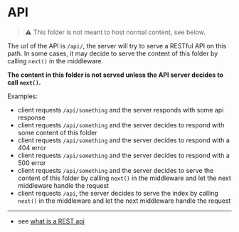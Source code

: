 
# API

> :warning: 
> This folder is not meant to host normal content, see below.

The url of the API is `/api/`, the server will try to serve a RESTful API on this path. In some cases, it may decide to serve the content of this folder by calling `next()` in the middleware.

**The content in this folder is not served unless the API server decides to call `next()`.**

Examples:
 - client requests `/api/something` and the server responds with <!--`{ "success": true }`--> some api response
 - client requests `/api/something` and the server decides to respond with some content of this folder
 - client requests `/api/something` and the server decides to respond with a 404 error
 - client requests `/api/something` and the server decides to respond with a 500 error
 - client requests `/api/something` and the server decides to serve the content of this folder by calling `next()` in the middleware and let the next middleware handle the request
 - client requests `/api`, the server decides to serve the index by calling `next()` in the middleware and let the next middleware handle the request

---

- see [what is a REST api](https://www.redhat.com/it/topics/api/what-is-a-rest-api)

<!--** API is a RESTful API. **-->
